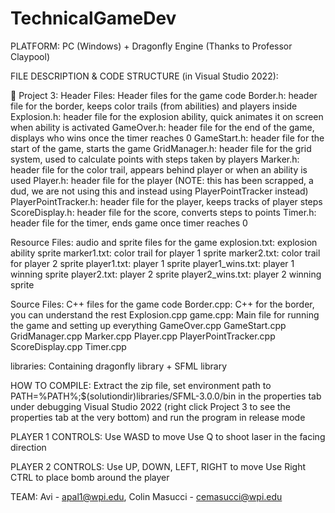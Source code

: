 # TechnicalGameDev
PLATFORM:
PC (Windows) + Dragonfly Engine (Thanks to Professor Claypool)

FILE DESCRIPTION & CODE STRUCTURE (in Visual Studio 2022):

📁 Project 3:
Header Files: Header files for the game code
    Border.h: header file for the border, keeps color trails (from abilities) and players inside
    Explosion.h: header file for the explosion ability, quick animates it on screen when ability is activated
    GameOver.h: header file for the end of the game, displays who wins once the timer reaches 0
    GameStart.h: header file for the start of the game, starts the game
    GridManager.h: header file for the grid system, used to calculate points with steps taken by players
    Marker.h: header file for the color trail, appears behind player or when an ability is used
    Player.h: header file for the player (NOTE: this has been scrapped, a dud, we are not using this and instead using PlayerPointTracker instead)
    PlayerPointTracker.h: header file for the player, keeps tracks of player steps
    ScoreDisplay.h: header file for the score, converts steps to points
    Timer.h: header file for the timer, ends game once timer reaches 0

Resource Files: audio and sprite files for the game
    explosion.txt: explosion ability sprite
    marker1.txt: color trail for player 1 sprite
    marker2.txt: color trail for player 2 sprite
    player1.txt: player 1 sprite
    player1_wins.txt: player 1 winning sprite
    player2.txt: player 2 sprite
    player2_wins.txt: player 2 winning sprite

Source Files: C++ files for the game code
    Border.cpp: C++ for the border, you can understand the rest
    Explosion.cpp
    game.cpp: Main file for running the game and setting up everything
    GameOver.cpp
    GameStart.cpp
    GridManager.cpp
    Marker.cpp
    Player.cpp
    PlayerPointTracker.cpp
    ScoreDisplay.cpp
    Timer.cpp

libraries: Containing dragonfly library + SFML library

HOW TO COMPILE:
Extract the zip file, set environment path to PATH=%PATH%;$(solutiondir)libraries/SFML-3.0.0/bin in the properties tab under debugging Visual Studio 2022 (right click Project 3 to see the properties tab at the very bottom) and run the program in release mode

PLAYER 1 CONTROLS:
Use WASD to move
Use Q to shoot laser in the facing direction

PLAYER 2 CONTROLS:
Use UP, DOWN, LEFT, RIGHT to move
Use Right CTRL to place bomb around the player

TEAM: Avi - apal1@wpi.edu, Colin Masucci - cemasucci@wpi.edu
